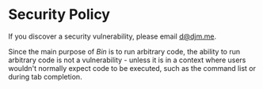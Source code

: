 # Security Policy

If you discover a security vulnerability, please email d@djm.me.

Since the main purpose of *Bin* is to run arbitrary code, the ability to run arbitrary code is not a vulnerability - unless it is in a context where users wouldn't normally expect code to be executed, such as the command list or during tab completion.
